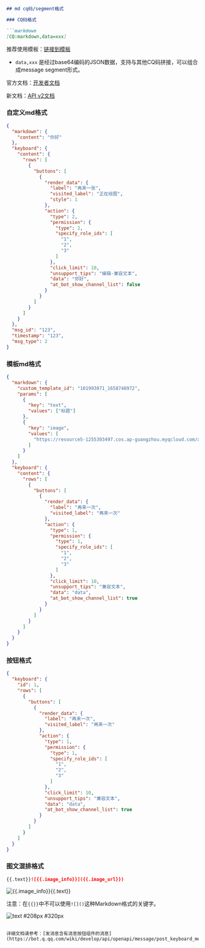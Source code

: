 ```markdown
## md cq码/segment格式

### CQ码格式

```markdown
[CQ:markdown,data=xxx]
```

推荐使用模板：[链接到模板](https://github.com/hoshinonyaruko/gensokyo-qqmd)

- `data,xxx` 是经过base64编码的JSON数据，支持与其他CQ码拼接，可以组合成message segment形式。

官方文档：[开发者文档](https://bot.q.qq.com/wiki/develop)

新文档：[API v2文档](https://bot.q.qq.com/wiki/develop/api-v2/)

### 自定义md格式

```json
{
  "markdown": {
    "content": "你好"
  },
  "keyboard": {
    "content": {
      "rows": [
        {
          "buttons": [
            {
              "render_data": {
                "label": "再来一张",
                "visited_label": "正在绘图",
                "style": 1
              },
              "action": {
                "type": 2,
                "permission": {
                  "type": 2,
                  "specify_role_ids": [
                    "1",
                    "2",
                    "3"
                  ]
                },
                "click_limit": 10,
                "unsupport_tips": "编辑-兼容文本",
                "data": "你好",
                "at_bot_show_channel_list": false
              }
            }
          ]
        }
      ]
    }
  },
  "msg_id": "123",
  "timestamp": "123",
  "msg_type": 2
}
```

### 模板md格式

```json
{
  "markdown": {
    "custom_template_id": "101993071_1658748972",
    "params": [
      {
        "key": "text",
        "values": ["标题"]
      },
      {
        "key": "image",
        "values": [
          "https://resource5-1255303497.cos.ap-guangzhou.myqcloud.com/abcmouse_word_watch/other/mkd_img.png"
        ]
      }
    ]
  },
  "keyboard": {
    "content": {
      "rows": [
        {
          "buttons": [
            {
              "render_data": {
                "label": "再来一次",
                "visited_label": "再来一次"
              },
              "action": {
                "type": 1,
                "permission": {
                  "type": 1,
                  "specify_role_ids": [
                    "1",
                    "2",
                    "3"
                  ]
                },
                "click_limit": 10,
                "unsupport_tips": "兼容文本",
                "data": "data",
                "at_bot_show_channel_list": true
              }
            }
          ]
        }
      ]
    }
  }
}
```

### 按钮格式

```json
{
  "keyboard": {
    "id": 1,
    "rows": [
      {
        "buttons": [
          {
            "render_data": {
              "label": "再来一次",
              "visited_label": "再来一次"
            },
            "action": {
              "type": 1,
              "permission": {
                "type": 1,
                "specify_role_ids": [
                  "1",
                  "2",
                  "3"
                ]
              },
              "click_limit": 10,
              "unsupport_tips": "兼容文本",
              "data": "data",
              "at_bot_show_channel_list": true
            }
          }
        ]
      }
    ]
  }
}
```

### 图文混排格式

```markdown
{{.text}}![{{.image_info}}]({{.image_url}})
```

![{{.image_info}}]({{.image_url}}){{.text}}

注意：在`{{}}`中不可以使用`![]()`这种Markdown格式的关键字。

![text #208px #320px](https://xxxxx.png)
```

详细文档请参考：[发消息含有消息按钮组件的消息](https://bot.q.qq.com/wiki/develop/api/openapi/message/post_keyboard_messages.html#%E5%8F%91%E9%80%81%E5%90%AB%E6%9C%89%E6%B6%88%E6%81%AF%E6%8C%89%E9%92%AE%E7%BB%84%E4%BB%B6%E7%9A%84%E6%B6%88%E6%81%AF)
```
